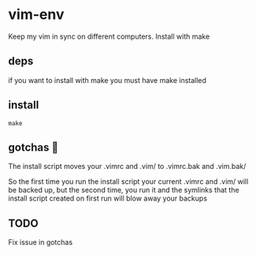 # vim-env
Keep my vim in sync on different computers. Install with make

## deps
if you want to install with make you must have make installed

## install

```
make
```

## gotchas 🐲
The install script moves your .vimrc and .vim/ to .vimrc.bak and .vim.bak/

So the first time you run the install script your current .vimrc and .vim/ will be backed up, but the second time, you run it and the symlinks that the install script created on first run will blow away your backups

## TODO
Fix issue in gotchas
